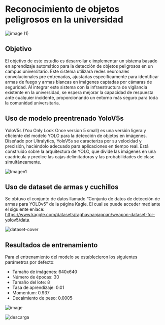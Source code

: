 # Reconocimiento de objetos peligrosos en la universidad

![image (1)](https://github.com/eduardohv88/Reconocimiento-de-objetos-peligrosos-en-la-universidad/assets/158246986/980e7210-f2cb-4e76-aac3-5d9989676128)

## Objetivo

El objetivo de este estudio es desarrollar e implementar un sistema basado en aprendizaje automático para la detección de objetos peligrosos en un campus universitario. Este sistema utilizará redes neuronales convolucionales pre entrenadas, ajustadas específicamente para identificar armas de fuego y armas blancas en imágenes captadas por cámaras de seguridad. Al integrar este sistema con la infraestructura de vigilancia existente en la universidad, se espera mejorar la capacidad de respuesta ante cualquier incidente, proporcionando un entorno más seguro para toda la comunidad universitaria.

## Uso de modelo preentrenado YoloV5s

YoloV5s (You Only Look Once version 5 small) es una versión ligera y eficiente del modelo YOLO para la detección de objetos en imágenes. Diseñado por Ultralytics, YoloV5s se caracteriza por su velocidad y precisión, haciéndolo adecuado para aplicaciones en tiempo real. Está construido sobre la arquitectura de YOLO, que divide las imágenes en una cuadrícula y predice las cajas delimitadoras y las probabilidades de clase simultáneamente.


![Imagen1](https://github.com/eduardohv88/Reconocimiento-de-objetos-peligrosos-en-la-universidad/assets/158246986/3eeea611-9b38-4da7-aed6-351b7d84f78f)

## Uso de dataset de armas y cuchillos

Se obtuvo el conjunto de datos llamado “Conjunto de datos de detección de armas para YOLOv5” de la página Kagle. El cual se puede acceder mediante el siguiente enlace: https://www.kaggle.com/datasets/raghavnanjappan/weapon-dataset-for-yolov5/data.

![dataset-cover](https://github.com/eduardohv88/Reconocimiento-de-objetos-peligrosos-en-la-universidad/assets/158246986/bad154b9-8e7d-421d-8aec-81de6eab764b)


## Resultados de entrenamiento


Para el entrenamiento del modelo se establecieron los siguientes parámetros por defecto:

- Tamaño de imágenes: 640x640
- Número de épocas: 30
- Tamaño del lote: 8
- Tasa de aprendizaje: 0.01
- Momentum: 0.937
- Decaimiento de peso: 0.0005


![image](https://github.com/eduardohv88/Reconocimiento-de-objetos-peligrosos-en-la-universidad/assets/158246986/a192609b-92c3-4bdc-89e4-b7ac5bead0ff)


![descarga](https://github.com/eduardohv88/Reconocimiento-de-objetos-peligrosos-en-la-universidad/assets/158246986/7c09c8c6-37ad-46a9-837a-b2609beac5f9)
